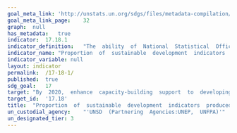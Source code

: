 ```yaml
---	
goal_meta_link:	'http://unstats.un.org/sdgs/files/metadata-compilation/Metadata-Goal-17.pdf'
goal_meta_link_page:	32
graph:	null
has_metadata:	true
indicator:	17.18.1
indicator_definition:	"The  ability  of  National  Statistical  Offices  and  other  bodies  within  countries  to  report  on  the  diversity  of  SDG  indicators  is  itself  a  measure  of  capacity,  particularly  when  we  think  about  the  eventual  complexity  of  the  indicator  framework  as  well  as  the  points  of  disaggregation.  Right  now,  a  number  of  the  existing  indicators  are  calculated  or  modeled  at  global  level,  and  the  purpose  of  this  indicator  is  to  measure  the  shift  in  that  calculation  process  to  the  national  level.  Disaggregation  would  be  assessed  on  the  basis  of  the  language  of  target  17.18,  as  well  as  the  metadata  and  agreements  on  disaggregation  for  each  indicator  itself.  The  baseline  and  targets  for  this  indicators  will  be  determined  in  a  later  stage  using  trend  data  on  the  MDGs  reporting  and  independent  assessments  of  current  capacity  of  countries  for  reporting  towards  the  final  results  framework  and  indicators  for  the  SDGs."
indicator_name:	"Proportion  of  sustainable  development  indicators  produced  at  the  national  level  with  full  disaggregation  when  relevant  to  the  target,  in  accordance  with  the  Fundamental  Principles  of  Official  Statistics"
indicator_variable:	null
layout:	indicator
permalink:	/17-18-1/
published:	true  
sdg_goal:	17
target:	"By  2020,  enhance  capacity-building  support  to  developing  countries,  including  for  least  developed  countries  and  small  island  developing  States,  to  increase  significantly  the  availability  of  high-quality,  timely  and  reliable  data  disaggregated  by  income,  gender,  age,  race,  ethnicity,  migratory  status,  disability,  geographic  location  and  other  characteristics  relevant  in  national  contexts."
target_id:	'17.18'
title:	"Proportion  of  sustainable  development  indicators  produced  at  the  national  level  with  full  disaggregation  when  relevant  to  the  target,  in  accordance  with  the  Fundamental  Principles  of  Official  Statistics"
un_custodial_agency:	"'UNSD  (Partnering  Agencies:UNEP,  UNFPA)'"
un_designated_tier:	3
---	
```

